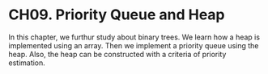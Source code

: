 # CH09. Priority Queue and Heap

In this chapter, we furthur study about binary trees. We learn how a heap is implemented using an array. Then we implement a priority queue using the heap. Also, the heap can be constructed with a criteria of priority estimation. 